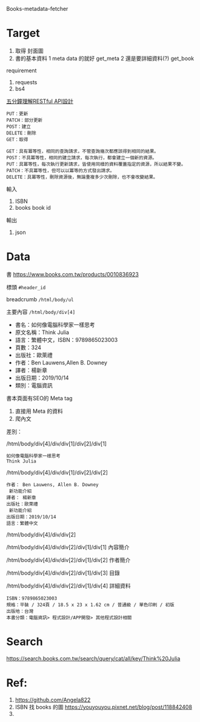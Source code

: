 Books-metadata-fetcher

# Target

1. 取得 封面圖
2. 書的基本資料
    1 meta data 的就好 get_meta
    2 還是要詳細資料(?)  get_book

requirement
1. requests
2. bs4

[五分鐘理解RESTful API設計](https://medium.com/@jamesshieh0510/%E4%BA%94%E5%88%86%E9%90%98%E7%90%86%E8%A7%A3restful-api%E8%A8%AD%E8%A8%88-14f413b031f7)
```
PUT：更新
PATCH：部分更新
POST：建立
DELETE：刪除
GET：取得
```

```
GET：具有冪等性，相同的查詢請求，不管查詢幾次都應該得到相同的結果。
POST：不具冪等性，相同的建立請求，每次執行，都會建立一個新的資源。
PUT：具冪等性，每次執行更新請求，皆使用同樣的資料覆蓋指定的資源，所以結果不變。
PATCH：不具冪等性，但可以以冪等的方式發出請求。
DELETE：具冪等性，刪除資源後，無論重複多少次刪除，也不會改變結果。
```

輸入
1. ISBN
2. books book id


輸出
1. json



# Data

書
https://www.books.com.tw/products/0010836923

標頭
`#header_id`


breadcrumb
`/html/body/ul`

主要內容
`/html/body/div[4]`


* 書名：如何像電腦科學家一樣思考
* 原文名稱：Think Julia
* 語言：繁體中文，ISBN：9789865023003
* 頁數：324
* 出版社：歐萊禮
* 作者：Ben Lauwens,Allen B. Downey
* 譯者：楊新章
* 出版日期：2019/10/14
* 類別：電腦資訊


書本頁面有SEO的 Meta tag
1. 直接用 Meta 的資料
2. 爬內文

差別：

/html/body/div[4]/div/div[1]/div[2]/div[1]
```
如何像電腦科學家一樣思考
Think Julia
```
/html/body/div[4]/div/div[1]/div[2]/div[2]

```
作者： Ben Lauwens, Allen B. Downey  
 新功能介紹
譯者： 楊新章
出版社：歐萊禮  
 新功能介紹
出版日期：2019/10/14
語言：繁體中文
```

/html/body/div[4]/div/div[2]

/html/body/div[4]/div/div[2]/div[1]/div[1]
內容簡介

/html/body/div[4]/div/div[2]/div[1]/div[2]
作者簡介 

/html/body/div[4]/div/div[2]/div[1]/div[3]
目錄

/html/body/div[4]/div/div[2]/div[1]/div[4]
詳細資料

```
ISBN：9789865023003
規格：平裝 / 324頁 / 18.5 x 23 x 1.62 cm / 普通級 / 單色印刷 / 初版
出版地：台灣
本書分類：電腦資訊> 程式設計/APP開發> 其他程式設計相關
```











# Search

https://search.books.com.tw/search/query/cat/all/key/Think%20Julia

# Ref:
1. https://github.com/Angela822
2. ISBN 找 books 的圖 https://youyouyou.pixnet.net/blog/post/118842408
3. 